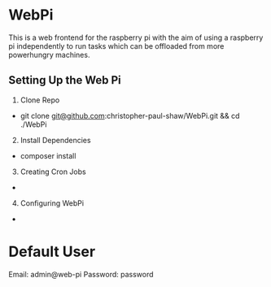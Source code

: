# WebPi
This is a web frontend for the raspberry pi with the aim of using a raspberry pi independently to run tasks which can be offloaded from more powerhungry machines.

## Setting Up the Web Pi
1. Clone Repo
- git clone git@github.com:christopher-paul-shaw/WebPi.git && cd ./WebPi
2. Install Dependencies
- composer install
3. Creating Cron Jobs
-
4. Configuring WebPi
-

# Default User
Email: admin@web-pi
Password: password
